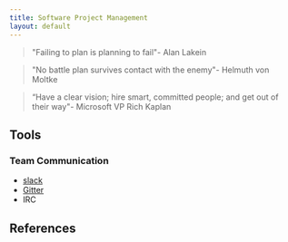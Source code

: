 ```yaml
---
title: Software Project Management
layout: default
---
```


> "Failing to plan is planning to fail"- Alan Lakein

> "No battle plan survives contact with the enemy"- Helmuth von Moltke

> “Have a clear vision; hire smart, committed people; and get out of their way"- Microsoft VP Rich Kaplan

## Tools

### Team Communication

* [slack](https://slack.com/)
* [Gitter](https://gitter.im/)
* IRC

## References

